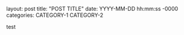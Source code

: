 layout: post
title: "POST TITLE"
date: YYYY-MM-DD hh:mm:ss -0000
categories: CATEGORY-1 CATEGORY-2

test

